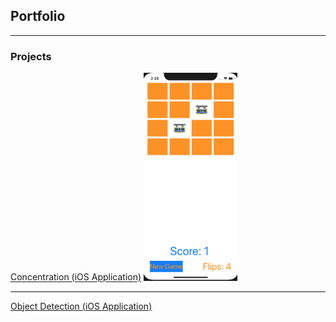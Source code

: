 ## Portfolio

---

### Projects

[Concentration (iOS Application)](https://github.com/omizrahi99/Concentration-iOS-Application)
  <img src="/images/concentration.jpg?raw=true" width=150/>

---
[Object Detection (iOS Application)](https://github.com/omizrahi99/ObjectDetection)
